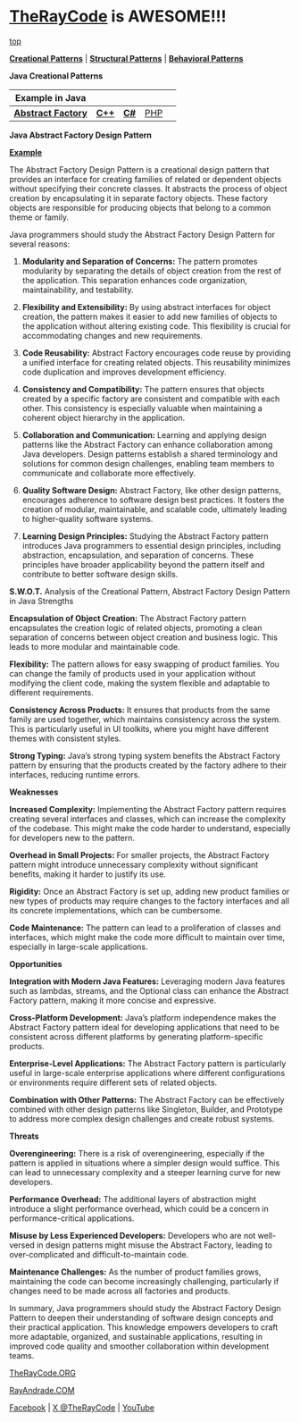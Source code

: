 # [TheRayCode](../../README.md) is AWESOME!!!

[top](../README.md)

**[Creational Patterns](../README.md)** | **[Structural Patterns](../Structural/README.md)** | **[Behavioral Patterns](../Behavioral/README.md)**

**Java Creational Patterns**


|Example in Java|   |   |   |   |
|---|---|---|---|---|
| [**Abstract Factory**](README.md) | [**C++**](../../../CPP/Creational/AbstractFactory/README.md) | [**C#**](../../../Csharp/Creational/AbstractFactory/README.md) | [PHP](../../../PHP/Creational/AbstractFactory/README.md) |

**Java Abstract Factory Design Pattern**

[**Example**](Show/README.md)

The Abstract Factory Design Pattern is a creational design pattern that provides an interface for creating families of related or dependent objects without specifying their concrete classes. It abstracts the process of object creation by encapsulating it in separate factory objects. These factory objects are responsible for producing objects that belong to a common theme or family.

Java programmers should study the Abstract Factory Design Pattern for several reasons:

1. **Modularity and Separation of Concerns:** The pattern promotes modularity by separating the details of object creation from the rest of the application. This separation enhances code organization, maintainability, and testability.

2. **Flexibility and Extensibility:** By using abstract interfaces for object creation, the pattern makes it easier to add new families of objects to the application without altering existing code. This flexibility is crucial for accommodating changes and new requirements.

3. **Code Reusability:** Abstract Factory encourages code reuse by providing a unified interface for creating related objects. This reusability minimizes code duplication and improves development efficiency.

4. **Consistency and Compatibility:** The pattern ensures that objects created by a specific factory are consistent and compatible with each other. This consistency is especially valuable when maintaining a coherent object hierarchy in the application.

5. **Collaboration and Communication:** Learning and applying design patterns like the Abstract Factory can enhance collaboration among Java developers. Design patterns establish a shared terminology and solutions for common design challenges, enabling team members to communicate and collaborate more effectively.

6. **Quality Software Design:** Abstract Factory, like other design patterns, encourages adherence to software design best practices. It fosters the creation of modular, maintainable, and scalable code, ultimately leading to higher-quality software systems.

7. **Learning Design Principles:** Studying the Abstract Factory pattern introduces Java programmers to essential design principles, including abstraction, encapsulation, and separation of concerns. These principles have broader applicability beyond the pattern itself and contribute to better software design skills.

**S.W.O.T.** Analysis of the Creational Pattern, Abstract Factory Design Pattern in Java
Strengths

**Encapsulation of Object Creation:** The Abstract Factory pattern encapsulates the creation logic of related objects, promoting a clean separation of concerns between object creation and business logic. This leads to more modular and maintainable code.

**Flexibility:** The pattern allows for easy swapping of product families. You can change the family of products used in your application without modifying the client code, making the system flexible and adaptable to different requirements.

**Consistency Across Products:** It ensures that products from the same family are used together, which maintains consistency across the system. This is particularly useful in UI toolkits, where you might have different themes with consistent styles.

**Strong Typing:** Java’s strong typing system benefits the Abstract Factory pattern by ensuring that the products created by the factory adhere to their interfaces, reducing runtime errors.

**Weaknesses**

**Increased Complexity:** Implementing the Abstract Factory pattern requires creating several interfaces and classes, which can increase the complexity of the codebase. This might make the code harder to understand, especially for developers new to the pattern.

**Overhead in Small Projects:** For smaller projects, the Abstract Factory pattern might introduce unnecessary complexity without significant benefits, making it harder to justify its use.

**Rigidity:** Once an Abstract Factory is set up, adding new product families or new types of products may require changes to the factory interfaces and all its concrete implementations, which can be cumbersome.

**Code Maintenance:** The pattern can lead to a proliferation of classes and interfaces, which might make the code more difficult to maintain over time, especially in large-scale applications.

**Opportunities**

**Integration with Modern Java Features:** Leveraging modern Java features such as lambdas, streams, and the Optional class can enhance the Abstract Factory pattern, making it more concise and expressive.

**Cross-Platform Development:** Java’s platform independence makes the Abstract Factory pattern ideal for developing applications that need to be consistent across different platforms by generating platform-specific products.

**Enterprise-Level Applications:** The Abstract Factory pattern is particularly useful in large-scale enterprise applications where different configurations or environments require different sets of related objects.

**Combination with Other Patterns:** The Abstract Factory can be effectively combined with other design patterns like Singleton, Builder, and Prototype to address more complex design challenges and create robust systems.

**Threats**

**Overengineering:** There is a risk of overengineering, especially if the pattern is applied in situations where a simpler design would suffice. This can lead to unnecessary complexity and a steeper learning curve for new developers.

**Performance Overhead:** The additional layers of abstraction might introduce a slight performance overhead, which could be a concern in performance-critical applications.

**Misuse by Less Experienced Developers:** Developers who are not well-versed in design patterns might misuse the Abstract Factory, leading to over-complicated and difficult-to-maintain code.

**Maintenance Challenges:** As the number of product families grows, maintaining the code can become increasingly challenging, particularly if changes need to be made across all factories and products.


In summary, Java programmers should study the Abstract Factory Design Pattern to deepen their understanding of software design concepts and their practical application. This knowledge empowers developers to craft more adaptable, organized, and sustainable applications, resulting in improved code quality and smoother collaboration within development teams.


[TheRayCode.ORG](https://www.TheRayCode.org)

[RayAndrade.COM](https://www.RayAndrade.com)

[Facebook](https://www.facebook.com/TheRayCode/) | [X @TheRayCode](https://www.x.com/TheRayCode/) | [YouTube](https://www.youtube.com/TheRayCode/)
